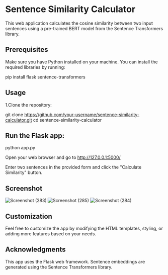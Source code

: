 # Sentence Similarity Calculator

This web application calculates the cosine similarity between two input sentences using a pre-trained BERT model from the Sentence Transformers library.

## Prerequisites

Make sure you have Python installed on your machine. You can install the required libraries by running:

pip install flask sentence-transformers

## Usage
1.Clone the repository:

git clone https://github.com/your-username/sentence-similarity-calculator.git
cd sentence-similarity-calculator

## Run the Flask app:
python app.py

Open your web browser and go to http://127.0.0.1:5000/

Enter two sentences in the provided form and click the "Calculate Similarity" button.

## Screenshot

![Screenshot (283)](https://github.com/Imharsh08/symetic-similarity/assets/122665995/d4d4c19f-3154-45e1-9d4e-46a7c79e77de)
![Screenshot (285)](https://github.com/Imharsh08/symetic-similarity/assets/122665995/b07571d8-501c-4b62-aecd-5740b62283e5)
![Screenshot (284)](https://github.com/Imharsh08/symetic-similarity/assets/122665995/c525643e-4699-4220-8896-727ff95f35f1)


## Customization
Feel free to customize the app by modifying the HTML templates, styling, or adding more features based on your needs.

## Acknowledgments
This app uses the Flask web framework.
Sentence embeddings are generated using the Sentence Transformers library.

